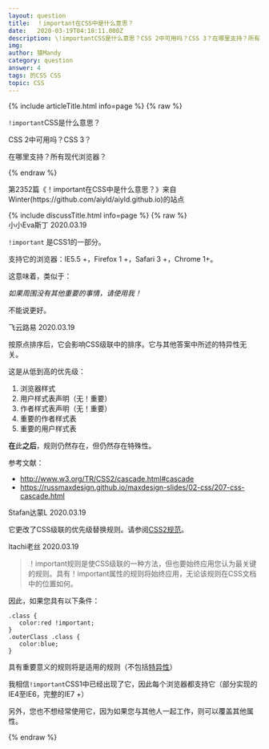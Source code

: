 ```yaml
---
layout: question
title:  ！important在CSS中是什么意思？
date:   2020-03-19T04:18:11.000Z
description: \!importantCSS是什么意思？CSS 2中可用吗？CSS 3？在哪里支持？所有现代浏览器？...
img: 
author: 猿Mandy
category: question
answer: 4
tags: 的CSS CSS
topic: CSS
---
```

<div class="article-root">
  <div class="article">
    {% include articleTitle.html info=page %}
    {% raw %}
    <div class="article-content"><p><font style="vertical-align: inherit;"></font><code>!important</code><font style="vertical-align: inherit;"><font style="vertical-align: inherit;">CSS是</font><font style="vertical-align: inherit;">什么</font><font style="vertical-align: inherit;">意思？</font></font></p>

<p><font style="vertical-align: inherit;"><font style="vertical-align: inherit;">CSS 2中可用吗？</font><font style="vertical-align: inherit;">CSS 3？</font></font></p>

<p><font style="vertical-align: inherit;"><font style="vertical-align: inherit;">在哪里支持？</font><font style="vertical-align: inherit;">所有现代浏览器？</font></font></p></div>
    {% endraw %}
  </div>
  <p class="winter_mark">第2352篇《！important在CSS中是什么意思？》来自Winter(https://github.com/aiyld/aiyld.github.io)的站点</p>
  <div class="discuss-wrapper">
    {% include discussTitle.html info=page %}
    {% raw %}
    <div class="discuss-item">
        <div class="discuss-parent">
          <div class="discuss-meta">
            <span class="discuss-user">小小Eva斯丁</span>
            <span class="discuss-time">2020.03.19</span>
          </div>
          <div class="discuss-comment"><p><code>!important</code><font style="vertical-align: inherit;"><font style="vertical-align: inherit;"> 是CSS1的一部分。</font></font></p>

<p><font style="vertical-align: inherit;"><font style="vertical-align: inherit;">支持它的浏览器：IE5.5 +，Firefox 1 +，Safari 3 +，Chrome 1+。</font></font></p>

<p><font style="vertical-align: inherit;"><font style="vertical-align: inherit;">这意味着，类似于：</font></font></p>

<p><em><font style="vertical-align: inherit;"><font style="vertical-align: inherit;">如果周围没有其他重要的事情，请使用我！</font></font></em></p>

<p><font style="vertical-align: inherit;"><font style="vertical-align: inherit;">不能说更好。</font></font></p></div>
        </div></div><div class="discuss-item">
        <div class="discuss-parent">
          <div class="discuss-meta">
            <span class="discuss-user">飞云路易</span>
            <span class="discuss-time">2020.03.19</span>
          </div>
          <div class="discuss-comment"><p><font style="vertical-align: inherit;"><font style="vertical-align: inherit;">按原点排序后，它会影响CSS级联中的排序。</font><font style="vertical-align: inherit;">它与其他答案中所述的特异性无关。</font></font></p>

<p><font style="vertical-align: inherit;"><font style="vertical-align: inherit;">这是从低到高的优先级：</font></font></p>

<ol>
<li><font style="vertical-align: inherit;"><font style="vertical-align: inherit;">浏览器样式</font></font></li>
<li><font style="vertical-align: inherit;"><font style="vertical-align: inherit;">用户样式表声明（无！重要）</font></font></li>
<li><font style="vertical-align: inherit;"><font style="vertical-align: inherit;">作者样式表声明（无！重要）</font></font></li>
<li><font style="vertical-align: inherit;"><font style="vertical-align: inherit;">重要的作者样式表</font></font></li>
<li><font style="vertical-align: inherit;"><font style="vertical-align: inherit;">重要的用户样式表</font></font></li>
</ol>

<p><strong><font style="vertical-align: inherit;"><font style="vertical-align: inherit;">在</font></font></strong><font style="vertical-align: inherit;"><font style="vertical-align: inherit;">此</font><strong><font style="vertical-align: inherit;">之后</font></strong><font style="vertical-align: inherit;">，规则仍然存在，但仍然存在特殊性。</font></font></p>

<p><font style="vertical-align: inherit;"><font style="vertical-align: inherit;">参考文献： </font></font></p>

<ul>
<li><a href="http://www.w3.org/TR/CSS2/cascade.html#cascade" rel="nofollow noreferrer"><font style="vertical-align: inherit;"><font style="vertical-align: inherit;">http://www.w3.org/TR/CSS2/cascade.html#cascade</font></font></a></li>
<li><a href="https://russmaxdesign.github.io/maxdesign-slides/02-css/207-css-cascade.html" rel="nofollow noreferrer"><font style="vertical-align: inherit;"><font style="vertical-align: inherit;">https://russmaxdesign.github.io/maxdesign-slides/02-css/207-css-cascade.html</font></font></a></li>
</ul></div>
        </div></div><div class="discuss-item">
        <div class="discuss-parent">
          <div class="discuss-meta">
            <span class="discuss-user">Stafan达蒙L</span>
            <span class="discuss-time">2020.03.19</span>
          </div>
          <div class="discuss-comment"><p><font style="vertical-align: inherit;"><font style="vertical-align: inherit;">它更改了CSS级联的优先级替换规则。</font><font style="vertical-align: inherit;">请参阅</font></font><a href="http://www.w3.org/TR/CSS2/cascade.html#important-rules" rel="noreferrer"><font style="vertical-align: inherit;"><font style="vertical-align: inherit;">CSS2规范</font></font></a><font style="vertical-align: inherit;"><font style="vertical-align: inherit;">。</font></font></p></div>
        </div></div><div class="discuss-item">
        <div class="discuss-parent">
          <div class="discuss-meta">
            <span class="discuss-user">Itachi老丝</span>
            <span class="discuss-time">2020.03.19</span>
          </div>
          <div class="discuss-comment"><blockquote>
  <p><font style="vertical-align: inherit;"><font style="vertical-align: inherit;">！important规则是使CSS级联的一种方法，但也要始终应用您认为最关键的规则。</font><font style="vertical-align: inherit;">具有！important属性的规则将始终应用，无论该规则在CSS文档中的位置如何。</font></font></p>
</blockquote>

<p><font style="vertical-align: inherit;"><font style="vertical-align: inherit;">因此，如果您具有以下条件：</font></font></p>

<pre><code>.class {<font></font>
   color:red !important;<font></font>
}<font></font>
.outerClass .class {<font></font>
   color:blue;<font></font>
}<font></font>
</code></pre>

<p><font style="vertical-align: inherit;"><font style="vertical-align: inherit;">具有重要意义的规则将是适用的规则（不包括</font></font><a href="http://www.stuffandnonsense.co.uk/archives/images/specificitywars-05v2.jpg" rel="noreferrer"><font style="vertical-align: inherit;"><font style="vertical-align: inherit;">特异性</font></font></a><font style="vertical-align: inherit;"><font style="vertical-align: inherit;">）</font></font></p>

<p><font style="vertical-align: inherit;"><font style="vertical-align: inherit;">我相信</font></font><code>!important</code><font style="vertical-align: inherit;"><font style="vertical-align: inherit;">CSS1中已经出现了它，因此每个浏览器都支持它（部分实现的IE4至IE6，完整的IE7 +）</font></font></p>

<p><font style="vertical-align: inherit;"><font style="vertical-align: inherit;">另外，您也不想经常使用它，因为如果您与其他人一起工作，则可以覆盖其他属性。</font></font></p></div>
        </div></div>
    {% endraw %}
  </div>
<div>
